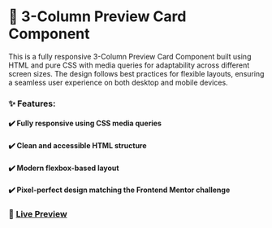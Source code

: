 # 📌 3-Column Preview Card Component
This is a fully responsive 3-Column Preview Card Component built using HTML and pure CSS with media queries for adaptability across different screen sizes. The design follows best practices for flexible layouts, ensuring a seamless user experience on both desktop and mobile devices.

### ✨ Features:
#### ✔️ Fully responsive using CSS media queries
#### ✔️ Clean and accessible HTML structure
#### ✔️ Modern flexbox-based layout
#### ✔️ Pixel-perfect design matching the Frontend Mentor challenge

### 🔗 <a href="https://3-column-preview-card-component-wine-tau.vercel.app/" target="_blank">Live Preview</a>
